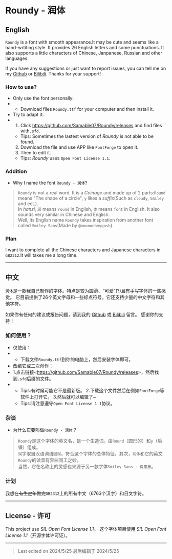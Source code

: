 # Roundy - 润体

## English
`Roundy` is a font with smooth appearance.It may be cute and seems like a hand-wrtiting style.
It provides 26 English letters and some punctuations. It also supports a little characters of Chinese, Janpanese, Russian and other languages.

If you have any suggestions or just want to report issues, you can tell me on my [Github](https://github.com/Samable07/Roundy/issues) or [Bilibili](https://space.bilibili.com/662448670).
Thanks for your support!

### How to use?
- Only use the font personally:
- - Download files `Roundy.ttf` for your computer and then install it.
- Try to adapt it:
- 1. Click <https://github.com/Samable07/Roundy/releases> and find files with`.sfd`.
  - Tips: Sometimes the lastest version of *Roundy* is not able to be found.
  2. Download the file and use APP like `FontForge` to open it.
  3. Then to edit it.
  - Tips: *Roundy* uses `Open Font License 1.1`.

### Addition
- Why I name the font `Roundy - 润体`?
> `Roundy` is not a real word. It is a *Coinage* and made up of 2 parts:`Round` means "The shape of a circle", `y` likes a *suffix*(Such as `cloudy`, `Smiley` and ect.).  
> In *hanzi*, `润` means `round` in English, `体` means `font` in English. It also sounds very similar in Chinese and English.  
> Well, its English name `Roundy` takes inspiration from another font called `Smiley Sans`(Made by `@oooooohmygosh`).  

### Plan
I want to complete all the Chinese characters and Japanese characters in `GB2312`.It will takes me a long time.

---

## 中文
`润体`是一款我自己制作的字体。特点是较为圆滑、“可爱”(?)且有手写字体的一些感觉。
它目前提供了26个英文字母和一些标点符号。它还支持少量的中文字符和其他字符。

如果你有任何的建议或报告问题，请到我的 [Github](https://github.com/Samable07/Roundy/issues) 或 [Bilibili](https://space.bilibili.com/662448670) 留言。
感谢你的支持！

### 如何使用？
- 仅使用：
- - 下载文件`Roundy.ttf`到你的电脑上，然后安装字体即可。
- 改编它或二次创作：
- 1.点击链接<<https://github.com/Samable07/Roundy/releases>>，然后找到`.sfd`后缀的文件。
- - Tips:有时候可能它不是最新版。
  2.下载这个文件然后在例如`FontForge`等软件上打开它。
  3.然后就可以编辑了~
  - Tips:请注意遵守`Open Font License 1.1`协议。

### 杂谈
- 为什么它要叫做`Roundy - 润体`？
> `Roundy`是这个字体的英文名，是一个生造词。由`Round`（圆形的）和`y`（后缀）组成。  
> `润`字取自汉语词语`圆润`，符合这个字体的总体特征。其次，`润体`和它的英文`Roundy`的读音有异曲同工之妙。  
> 当然，它在名称上的灵感也来源于另一款字体`Smiley Sans - 得意黑`。

### 计划
我想在~~有生之年~~做完`GB2312`上的所有中文（6763个汉字）和日文字符。

---

## License - 许可
This project use *SIL Open Font License 1.1*。
这个字体项目使用 *SIL Open Font License 1.1*（开源字体许可证）。

---
 
> Last edited on 2024/5/25
> 最后编辑于 2024/5/25
